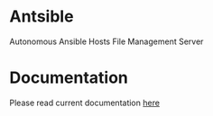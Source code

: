 # Antsible
Autonomous Ansible Hosts File Management Server

# Documentation
Please read current documentation [here](https://sabisimple.com/docs/antsible)
